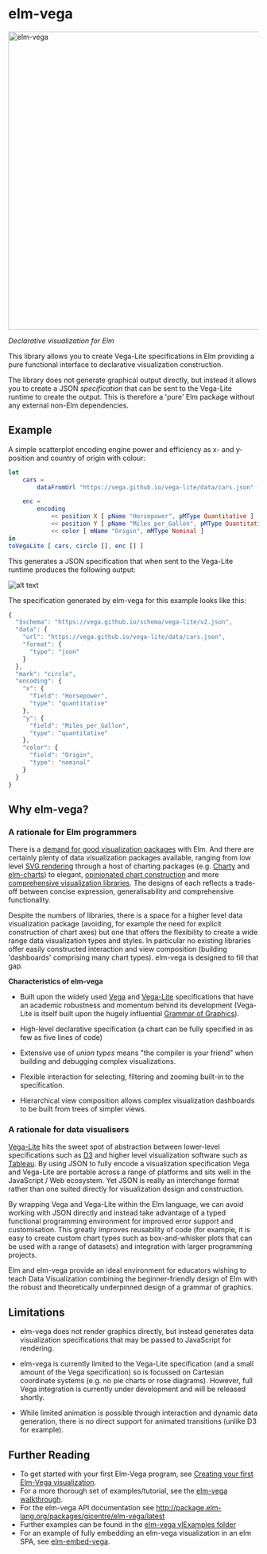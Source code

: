 # elm-vega

<img src="https://raw.githubusercontent.com/gicentre/elm-vega/master/images/banner.jpg" alt="elm-vega" width="600" />

_Declarative visualization for Elm_

This library allows you to create Vega-Lite specifications in Elm providing a pure functional interface to declarative visualization construction.

The library does not generate graphical output directly, but instead it allows you to create a JSON _specification_ that can be sent to the Vega-Lite runtime to create the output.
This is therefore a 'pure' Elm package without any external non-Elm dependencies.

## Example

A simple scatterplot encoding engine power and efficiency as x- and y-position and country of origin with colour:

```elm
let
    cars =
        dataFromUrl "https://vega.github.io/vega-lite/data/cars.json" []

    enc =
        encoding
            << position X [ pName "Horsepower", pMType Quantitative ]
            << position Y [ pName "Miles_per_Gallon", pMType Quantitative ]
            << color [ mName "Origin", mMType Nominal ]
in
toVegaLite [ cars, circle [], enc [] ]
```

This generates a JSON specification that when sent to the Vega-Lite runtime produces the following output:

![alt text](https://raw.githubusercontent.com/gicentre/elm-vega/master/images/simpleScatterplot.png "Simple scatterplot")

The specification generated by elm-vega for this example looks like this:

```javascript
{
  "$schema": "https://vega.github.io/schema/vega-lite/v2.json",
  "data": {
    "url": "https://vega.github.io/vega-lite/data/cars.json",
    "format": {
      "type": "json"
    }
  },
  "mark": "circle",
  "encoding": {
    "x": {
      "field": "Horsepower",
      "type": "quantitative"
    },
    "y": {
      "field": "Miles_per_Gallon",
      "type": "quantitative"
    },
    "color": {
      "field": "Origin",
      "type": "nominal"
    }
  }
}
```

## Why elm-vega?

### A rationale for Elm programmers

There is a [demand for good visualization packages](https://github.com/elm-lang/projects#data-visualization) with Elm.
And there are certainly plenty of data visualization packages available, ranging from low level [SVG rendering](http://package.elm-lang.org/packages/elm-lang/svg/latest) through a host of charting packages (e.g. [Charty](http://package.elm-lang.org/packages/juanedi/charty/latest) and [elm-charts](http://package.elm-lang.org/packages/simonh1000/elm-charts/latest)) to elegant, [opinionated chart construction](http://package.elm-lang.org/packages/terezka/elm-plot/latest) and more [comprehensive visualization libraries](http://package.elm-lang.org/packages/gampleman/elm-visualization/latest).
The designs of each reflects a trade-off between concise expression, generalisability and comprehensive functionality.

Despite the numbers of libraries, there is a space for a higher level data visualization package (avoiding, for example the need for explicit construction of chart axes) but one that offers the flexibility to create a wide range data visualization types and styles.
In particular no existing libraries offer easily constructed interaction and view composition (building 'dashboards' comprising many chart types).
elm-vega is designed to fill that gap.

**Characteristics of elm-vega**

*   Built upon the widely used [Vega](https://vega.github.io/vega/) and [Vega-Lite](https://vega.github.io/vega-lite/) specifications that have an academic robustness and momentum behind its development (Vega-Lite is itself built upon the hugely influential [Grammar of Graphics](http://www.springer.com/gb/book/9780387245447)).

*   High-level declarative specification (a chart can be fully specified in as few as five lines of code)

*   Extensive use of _union types_ means "the compiler is your friend" when building and debugging complex visualizations.

*   Flexible interaction for selecting, filtering and zooming built-in to the specification.

*   Hierarchical view composition allows complex visualization dashboards to be built from trees of simpler views.

### A rationale for data visualisers

[Vega-Lite](https://vega.github.io/vega-lite/) hits the sweet spot of abstraction between lower-level specifications such as [D3](https://d3js.org) and higher level visualization software such as [Tableau](https://www.tableau.com).
By using JSON to fully encode a visualization specification Vega and Vega-Lite are portable across a range of platforms and sits well in the JavaScript / Web ecosystem.
Yet JSON is really an interchange format rather than one suited directly for visualization design and construction.

By wrapping Vega and Vega-Lite within the Elm language, we can avoid working with JSON directly and instead take advantage of a typed functional programming environment for improved error support and customisation.
This greatly improves reusability of code (for example, it is easy to create custom chart types such as box-and-whisker plots that can be used with a range of datasets) and integration with larger programming projects.

Elm and elm-vega provide an ideal environment for educators wishing to teach Data Visualization combining the beginner-friendly design of Elm with the robust and theoretically underpinned design of a grammar of graphics.

## Limitations

*   elm-vega does not render graphics directly, but instead generates data visualization specifications that may be passed to JavaScript for rendering.

*   elm-vega is currently limited to the Vega-Lite specification (and a small amount of the Vega specification) so is focussed on Cartesian coordinate systems (e.g. no pie charts or rose diagrams).
    However, full Vega integration is currently under development and will be released shortly.

*   While limited animation is possible through interaction and dynamic data generation, there is no direct support for animated transitions (unlike D3 for example).

## Further Reading

*   To get started with your first Elm-Vega program, see [Creating your first Elm-Vega visualization](https://github.com/gicentre/elm-vega/tree/master/docs/helloWorld/README.md).
*   For a more thorough set of examples/tutorial, see the [elm-vega walkthrough](https://github.com/gicentre/elm-vega/tree/master/docs/walkthrough/README.md).
*   For the elm-vega API documentation see <http://package.elm-lang.org/packages/gicentre/elm-vega/latest>
*   Further examples can be found in the [elm-vega vlExamples folder](https://github.com/gicentre/elm-vega/tree/master/vlExamples)
*   For an example of fully embedding an elm-vega visualization in an elm SPA, see [elm-embed-vega](https://github.com/yardsale8/elm-embed-vega).
